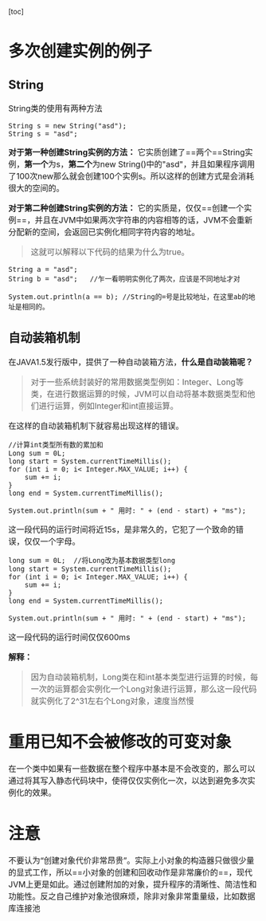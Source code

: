 [toc]

<font size = "3">

# 多次创建实例的例子
## String
String类的使用有两种方法
```
String s = new String("asd");
String s = "asd";
```
**对于第一种创建String实例的方法：** 它实质创建了==两个==String实例，**第一个**为s，**第二个**为new String()中的"asd"，并且如果程序调用了100次new那么就会创建100个实例s。所以这样的创建方式是会消耗很大的空间的。

**对于第二种创建String实例的方法：** 它的实质是，仅仅==创建一个实例==，并且在JVM中如果两次字符串的内容相等的话，JVM不会重新分配新的空间，会返回已实例化相同字符内容的地址。

> 这就可以解释以下代码的结果为什么为true。

```
String a = "asd";
String b = "asd";   //乍一看明明实例化了两次，应该是不同地址才对

System.out.println(a == b); //String的=号是比较地址，在这里ab的地址是相同的。
```
## 自动装箱机制
在JAVA1.5发行版中，提供了一种自动装箱方法，**什么是自动装箱呢？**
> 对于一些系统封装好的常用数据类型例如：Integer、Long等类，在进行数据运算的时候，JVM可以自动将基本数据类型和他们进行运算，例如Integer和int直接运算。

在这样的自动装箱机制下就容易出现这样的错误。
```
//计算int类型所有数的累加和
Long sum = 0L;
long start = System.currentTimeMillis();
for (int i = 0; i< Integer.MAX_VALUE; i++) {
    sum += i;
}
long end = System.currentTimeMillis();

System.out.println(sum + " 用时: " + (end - start) + "ms");
```
这一段代码的运行时间将近15s，是非常久的，它犯了一个致命的错误，仅仅一个字母。
```
long sum = 0L;  //将Long改为基本数据类型long
long start = System.currentTimeMillis();
for (int i = 0; i< Integer.MAX_VALUE; i++) {
    sum += i;
}
long end = System.currentTimeMillis();

System.out.println(sum + " 用时: " + (end - start) + "ms");
```
这一段代码的运行时间仅仅600ms

**解释：**
> 因为自动装箱机制，Long类在和int基本类型进行运算的时候，每一次的运算都会实例化一个Long对象进行运算，那么这一段代码就实例化了2^31左右个Long对象，速度当然慢

# 重用已知不会被修改的可变对象
在一个类中如果有一些数据在整个程序中基本是不会改变的，那么可以通过将其写入静态代码块中，使得仅仅实例化一次，以达到避免多次实例化的效果。
# 注意
不要认为“创建对象代价非常昂贵”。实际上小对象的构造器只做很少量的显式工作，所以==小对象的创建和回收动作是非常廉价的==，现代JVM上更是如此。通过创建附加的对象，提升程序的清晰性、简洁性和功能性。反之自己维护对象池很麻烦，除非对象非常重量级，比如数据库连接池
</font>